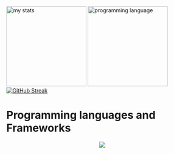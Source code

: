 <div>
  <a><img alt="my stats" height="210em" src="https://github-readme-stats.vercel.app/api?username=donguyenphu&show_icons=true&theme=midnight-purple&include_all_commits=true&count_private=true"/></a>
  <a><img height="210em" src="https://github-readme-stats.vercel.app/api/top-langs/?username=donguyenphu&layout=compact&langs_count=10" alt="programming language"/></a>
  <a href="https://git.io/streak-stats"><img src="https://streak-stats.demolab.com?user=donguyenphu&theme=transparent&fire=FF9000&dates=EB1700&currStreakLabel=6400EB" alt="GitHub Streak" /></a>
</div>

<h1>Programming languages and Frameworks</h1>
<p align="center">
  <a href="https://skillicons.dev">
    <img src="https://skillicons.dev/icons?i=cpp,css,html,java,js,php,py,bootstrap,git,github,jquery,postman,pycharm,vscode,eclipse,figma,windows"/>
  </a>
</p>
